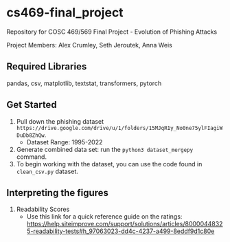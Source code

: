 # cs469-final_project
Repository for COSC 469/569 Final Project - Evolution of Phishing Attacks

Project Members: Alex Crumley, Seth Jeroutek, Anna Weis

## Required Libraries
pandas, csv, matplotlib, textstat, transformers, pytorch

## Get Started

1. Pull down the phishing dataset `https://drive.google.com/drive/u/1/folders/15MJqR1y_No0ne75ylFIagiWDuDb8ZhQw`.
    - Dataset Range: 1995-2022
2. Generate combined data set: run the `python3 dataset_mergepy` command.
3. To begin working with the dataset, you can use the code found in `clean_csv.py` dataset.

## Interpreting the figures
1. Readability Scores
    - Use this link for a quick reference guide on the ratings: https://help.siteimprove.com/support/solutions/articles/80000448325-readability-tests#h_97063023-dd4c-4237-a499-8eddf9d1c80e

